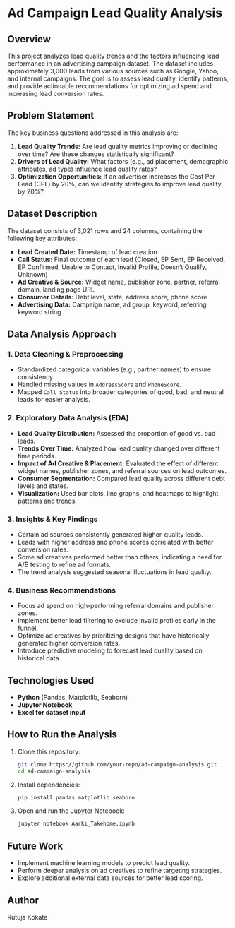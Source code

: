 # Ad Campaign Lead Quality Analysis

## Overview
This project analyzes lead quality trends and the factors influencing lead performance in an advertising campaign dataset. The dataset includes approximately 3,000 leads from various sources such as Google, Yahoo, and internal campaigns. The goal is to assess lead quality, identify patterns, and provide actionable recommendations for optimizing ad spend and increasing lead conversion rates.

## Problem Statement
The key business questions addressed in this analysis are:
1. **Lead Quality Trends:** Are lead quality metrics improving or declining over time? Are these changes statistically significant?
2. **Drivers of Lead Quality:** What factors (e.g., ad placement, demographic attributes, ad type) influence lead quality rates?
3. **Optimization Opportunities:** If an advertiser increases the Cost Per Lead (CPL) by 20%, can we identify strategies to improve lead quality by 20%?

## Dataset Description
The dataset consists of 3,021 rows and 24 columns, containing the following key attributes:
- **Lead Created Date:** Timestamp of lead creation
- **Call Status:** Final outcome of each lead (Closed, EP Sent, EP Received, EP Confirmed, Unable to Contact, Invalid Profile, Doesn’t Qualify, Unknown)
- **Ad Creative & Source:** Widget name, publisher zone, partner, referral domain, landing page URL
- **Consumer Details:** Debt level, state, address score, phone score
- **Advertising Data:** Campaign name, ad group, keyword, referring keyword string

## Data Analysis Approach
### 1. Data Cleaning & Preprocessing
- Standardized categorical variables (e.g., partner names) to ensure consistency.
- Handled missing values in `AddressScore` and `PhoneScore`.
- Mapped `Call Status` into broader categories of good, bad, and neutral leads for easier analysis.

### 2. Exploratory Data Analysis (EDA)
- **Lead Quality Distribution:** Assessed the proportion of good vs. bad leads.
- **Trends Over Time:** Analyzed how lead quality changed over different time periods.
- **Impact of Ad Creative & Placement:** Evaluated the effect of different widget names, publisher zones, and referral sources on lead outcomes.
- **Consumer Segmentation:** Compared lead quality across different debt levels and states.
- **Visualization:** Used bar plots, line graphs, and heatmaps to highlight patterns and trends.

### 3. Insights & Key Findings
- Certain ad sources consistently generated higher-quality leads.
- Leads with higher address and phone scores correlated with better conversion rates.
- Some ad creatives performed better than others, indicating a need for A/B testing to refine ad formats.
- The trend analysis suggested seasonal fluctuations in lead quality.

### 4. Business Recommendations
- Focus ad spend on high-performing referral domains and publisher zones.
- Implement better lead filtering to exclude invalid profiles early in the funnel.
- Optimize ad creatives by prioritizing designs that have historically generated higher conversion rates.
- Introduce predictive modeling to forecast lead quality based on historical data.

## Technologies Used
- **Python** (Pandas, Matplotlib, Seaborn)
- **Jupyter Notebook**
- **Excel for dataset input**

## How to Run the Analysis
1. Clone this repository:
   ```bash
   git clone https://github.com/your-repo/ad-campaign-analysis.git
   cd ad-campaign-analysis
   ```
2. Install dependencies:
   ```bash
   pip install pandas matplotlib seaborn
   ```
3. Open and run the Jupyter Notebook:
   ```bash
   jupyter notebook Aarki_Takehome.ipynb
   ```

## Future Work
- Implement machine learning models to predict lead quality.
- Perform deeper analysis on ad creatives to refine targeting strategies.
- Explore additional external data sources for better lead scoring.

## Author
Rutuja Kokate
